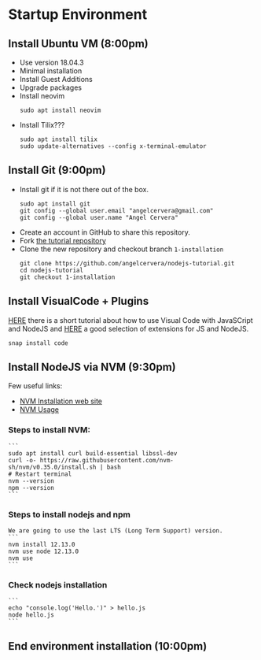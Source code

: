 # Startup Environment

## Install Ubuntu VM (8:00pm)
- Use version 18.04.3
- Minimal installation
- Install Guest Additions
- Upgrade packages
- Install neovim
    ```
    sudo apt install neovim
    ```
- Install Tilix???
    ```
    sudo apt install tilix
    sudo update-alternatives --config x-terminal-emulator
    ```

## Install Git (9:00pm)
- Install git if it is not there out of the box.
    ```
    sudo apt install git
    git config --global user.email "angelcervera@gmail.com"
    git config --global user.name "Angel Cervera"
    ```
- Create an account in GitHub to share this repository.
- Fork [the tutorial repository](https://github.com/angelcervera/nodejs-tutorial)
- Clone the new repository and checkout branch `1-installation`
    ```
    git clone https://github.com/angelcervera/nodejs-tutorial.git
    cd nodejs-tutorial
    git checkout 1-installation
    ```

## Install VisualCode + Plugins 
[HERE](https://code.visualstudio.com/docs/nodejs/working-with-javascript) there is a short tutorial about how to use Visual Code with JavaSCript and NodeJS and [HERE](https://code.visualstudio.com/docs/nodejs/extensions) a good selection of extensions for JS and NodeJS.

```snap install code```


## Install NodeJS via NVM (9:30pm)
Few useful links:
- [NVM Installation web site](https://github.com/nvm-sh/nvm#install--update-script)
- [NVM Usage](https://github.com/nvm-sh/nvm#usage)

### Steps to install NVM:
    ```
    sudo apt install curl build-essential libssl-dev
    curl -o- https://raw.githubusercontent.com/nvm-sh/nvm/v0.35.0/install.sh | bash
    # Restart terminal
    nvm --version
    npm --version
    ```
### Steps to install nodejs and npm
    We are going to use the last LTS (Long Term Support) version.
    ```
    nvm install 12.13.0
    nvm use node 12.13.0
    nvm use
    ```
### Check nodejs installation
    ```
    echo "console.log('Hello.')" > hello.js
    node hello.js
    ```

## End environment installation (10:00pm)
